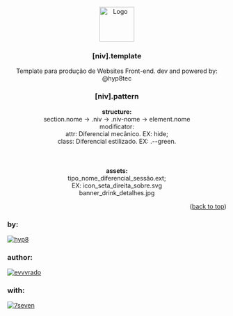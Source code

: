  <div id="top"></div>

<!-- PROJECT LOGO -->
<br />
<div align="center">
  <a href="https://hyp8.com.br">
    <img src="/public/site/assets/default/_niv.svg" alt="Logo" height="80">
  </a>

  <h3 align="center">[niv].template</h3>

  <p align="center">
    Template para produção de Websites Front-end.
    dev and powered by: @hyp8tec
  </p>
</div>

<h3 align="center">[niv].pattern</h3>
<p align="center">
<strong> structure:<br></strong>
  section.nome -> .niv -> .niv-nome -> element.nome<br>
  modificator:<br>
  attr: Diferencial mecânico. EX: hide;<br>
  class: Diferencial estilizado. EX: .--green.

  <br>
  <br>
  <br>
  <br>
<strong> assets:<br></strong>
  tipo_nome_diferencial_sessão.ext;<br>
  EX: icon_seta_direita_sobre.svg <br>
	    banner_drink_detalhes.jpg

</p>

<p align="right">(<a href="#top">back to top</a>)</p>

### by:

[![hyp8](/public/site/assets/default/_hyp8.png)](https://hyp8.com.br)

### author:

[![evvvrado](/public/site/assets/default/_evvvrado34.png)](https://www.linkedin.com/in/evvvrado/)

### with:

[![7seven](/public/site/assets/default/_logo7seven.png)](https://7seventrends.com)
